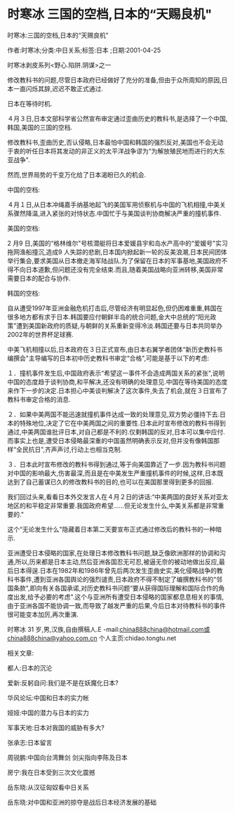 # 时寒冰  三国的空档,日本的“天赐良机"  
  
时寒冰:三国的空档,日本的“天赐良机"  
作者:时寒冰;分类:中日关系;标签:日本 ;日期:2001-04-25  
时寒冰剥皮系列<野心.陷阱.阴谋>之一  
修改教科书的问题,尽管日本政府已经做好了充分的准备,但由于众所周知的原因,日本一直闪烁其辞,迟迟不敢正式通过.  
日本在等待时机.  
４月３日,日本文部科学省公然宣布审定通过歪曲历史的教科书,是选择了一个中国,韩国,美国的三国的空档.  
修改教科书,歪曲历史,否认侵略,日本最怕中国和韩国的强烈反对,美国也不会无动于衷的听任日本将其发动的非正义的太平洋战争谬为“为解放殖民地而进行的大东亚战争".  
然而,世界局势的千变万化给了日本渴盼已久的机会.  
中国的空档:  
４月１日,从日本冲绳嘉手纳基地起飞的美国军用侦察机与中国的飞机相撞,中美关系骤然降温,进入紧张的对恃状态.中国忙于与美国谈判协商解决严重的撞机事件.  
美国的空档:  
2 月9 日,美国的“格林维尔"号核潜艇将日本爱媛县宇和岛水产高中的“爱媛号"实习拖网渔船撞沉,造成9 人失踪的悲剧,日本国内掀起新一轮的反美浪潮,日本民间团体举行集会,要求美国从日本撤走海军陆战队.为了保留在日本的军事基地,美国政府不得不向日本道歉,但问题还没有完全结束.而且,随着美国战略向亚洲转移,美国非常需要日本的配合与协作.  
韩国的空档:  
自从遭受1997年亚洲金融危机打击后,尽管经济有明显起色,但仍困难重重,韩国在很多地方都有求于日本.韩国要应付朝鲜半岛的统合问题,金大中总统的“阳光政策"遭到美国新政府的质疑,与朝鲜的关系重新变得冷淡.韩国还要与日本共同举办2002年的世界杯足球赛.  
中美飞机相撞以后,日本政府在３日正式宣布,由日本右翼学者团体“新历史教科书编撰会"主导编写的日本初中历史教科书审定“合格",可能是基于以下的考虑:  
１．撞机事件发生后,中国政府表示“希望这一事件不会造成两国关系的紧张",说明中国的态度趋于谈判协商,和平解决,还没有明确的处理意见.中国在等待美国的态度来作下一步的决定.日本担心中美谈判解决了这次事件,失去了机会,就在３日宣布了教科书审定合格的消息.  
２．如果中美两国不能迅速就撞机事件达成一致的处理意见,双方势必僵持下去.日本的特殊地位,决定了它在中美两国之间的重要性.日本此时宣布修改的教科书得到通过,中美两国谁批评日本,对自己都是不利的.仅剩韩国的反对,日本可以集中应付.而事实上也是,遭受日本侵略最深重的中国虽然明确表示反对,但并没有像韩国那样“全民抗日",齐声声讨,行动上也相当克制.  
３．日本此时宣布修改的教科书得到通过,等于向美国靠近了一步.因为教科书问题对中国的影响最大,伤害最深,而且是在中美发生严重撞机事件的时候,这样,日本既达到了自己蓄谋已久的修改教科书的目的,也可以在美国那里得到更多的回报.  
我们回过头来,看看日本外交发言人在４月２日的讲话:“中美两国的良好关系对亚太地区的和平稳定非常重要.我国政府希望......但无论发生什么,中美关系都是非常重要的."  
这个“无论发生什么"隐藏着日本第二天要宣布正式通过修改后的教科书的一种暗示.  
亚洲遭受日本侵略的国家,在处理日本修改教科书问题,缺乏像欧洲那样的协调和沟通,所以,历来都是日本主动,然后亚洲各国忍无可忍,被逼无奈的被动地做出反应,最后日本得逞.日本在1982年和1986年曾先后两次发生歪曲史实,美化侵略战争的教科书事件,遭到亚洲各国舆论的强烈谴责,日本政府不得不制定了编撰教科书的“邻国条款",即向有关各国承诺,对历史教科书问题“要从获得国际理解和国际合作的角度出发,给予必要的考虑".这个与亚洲所有遭受日本侵略的国家都息息相关的事情,由于亚洲各国不能协调一致,而导致了越发严重的后果,今后日本对待教科书的事件很可能变本加厉,再次重演.  
时寒冰 31 岁,男,汉族,自由撰稿人.E -mail:china888china@hotmail.com或 china888china@yahoo.com.cn 个人主页:chidao.tongtu.net  
  
相关文章:  
都人:日本的沉沦  
爱新:反躬自问:我们是不是在妖魔化日本?  
华风论坛:中国和日本的实力帐  
娅娅:中国的潜力与日本的实力  
军事天地:日本对我国的威胁有多大?  
张承志:日本留言  
周锐鹏:中国向台湾舞剑 剑尖指向李陈及日本  
房宁:我在日本受到三次文化震撼  
岳东晓:从汉征匈奴看中日关系  
岳东晓:对中国和亚洲的掠夺是战后日本经济发展的基础